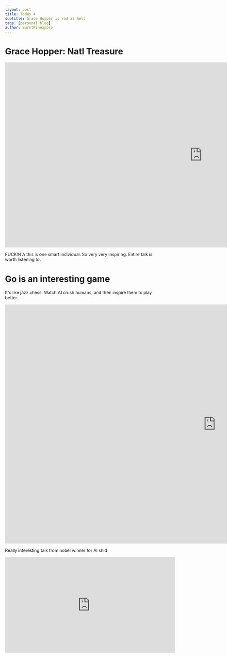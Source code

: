 ```yaml
---
layout: post
title: Today 4
subtitle: Grace Hopper is rad as hell
tags: [personal blog]
author: BurntPineapple
---
```


# Grace Hopper: Natl Treasure

<iframe width="1300" height="611" src="https://www.youtube.com/embed/_bP14OzIJWI" title="NSA Releases Internal 1982 Lecture by Computing Pioneer Rear Admiral Grace Hopper" frameborder="0" allow="accelerometer; autoplay; clipboard-write; encrypted-media; gyroscope; picture-in-picture; web-share" referrerpolicy="strict-origin-when-cross-origin" allowfullscreen></iframe>

FUCKIN A this is one smart individual. So very very inspiring.  Entire talk is worth listening to. 


# Go is an interesting game
It's like jazz chess.  Watch AI crush humans, and then inspire them to play better.

<iframe width="1387" height="789" src="https://www.youtube.com/embed/WXuK6gekU1Y" title="AlphaGo - The Movie | Full award-winning documentary" frameborder="0" allow="accelerometer; autoplay; clipboard-write; encrypted-media; gyroscope; picture-in-picture; web-share" referrerpolicy="strict-origin-when-cross-origin" allowfullscreen></iframe>


Really interesting talk from nobel winner for AI shid

<iframe width="560" height="315" src="https://www.youtube.com/embed/n4IQOBka8bc?si=H9a60a_NLJ6WVIZm" title="YouTube video player" frameborder="0" allow="accelerometer; autoplay; clipboard-write; encrypted-media; gyroscope; picture-in-picture; web-share" referrerpolicy="strict-origin-when-cross-origin" allowfullscreen></iframe>

